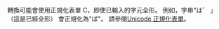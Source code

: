 轉換可能會使用正規化表單 C，即使已輸入的字元全形。 例如，字串"は゛ 」 （這是已經全形） 會正規化為"ば"。 請參閱[Unicode 正規化表單](http://unicode.org/reports/tr15)。